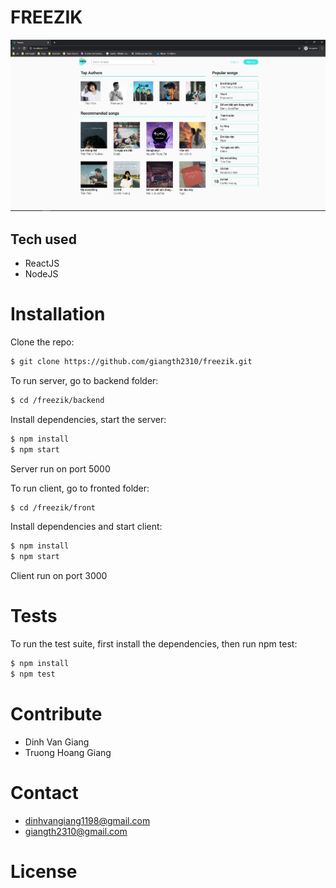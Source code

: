 # FREEZIK

![preview](./preview.jpg)

## Tech used

* ReactJS
* NodeJS

# Installation
Clone the repo:
```bash
$ git clone https://github.com/giangth2310/freezik.git
```
To run server, go to backend folder:
```bash
$ cd /freezik/backend
```
Install dependencies, start the server:
```bash
$ npm install
$ npm start
```
Server run on port 5000

To run client, go to fronted folder:
```bash
$ cd /freezik/front
```
Install dependencies and start client:
```bash
$ npm install
$ npm start
```
Client run on port 3000

# Tests
To run the test suite, first install the dependencies, then run npm test:
```bash
$ npm install
$ npm test
```

# Contribute
* Dinh Van Giang
* Truong Hoang Giang

# Contact
* dinhvangiang1198@gmail.com
* giangth2310@gmail.com

# License
